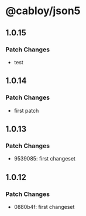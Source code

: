 # @cabloy/json5

## 1.0.15

### Patch Changes

- test

## 1.0.14

### Patch Changes

- first patch

## 1.0.13

### Patch Changes

- 9539085: first changeset

## 1.0.12

### Patch Changes

- 0880b4f: first changeset
